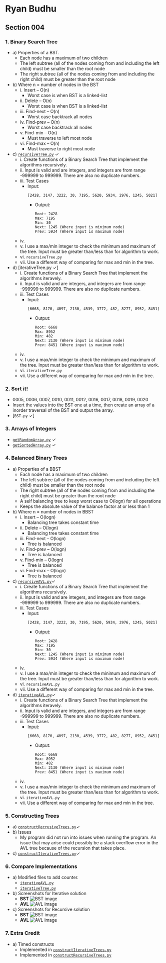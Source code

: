 # Ryan Budhu
  Section 004
---
### 1. Binary Search Tree
  + a) Properties of a BST.
    * Each node has a maximum of two children
    * The left subtree (all of the nodes coming from and including the left child) must be smaller than the root node
    * The right subtree (all of the nodes coming from and including the right child) must be greater than the root node
  + b) Where n = number of nodes in the BST
    - i. Insert –	O(n)
      * Worst case is when BST is a linked-list
    - ii. Delete –	O(n)
      * Worst case is when BST is a linked-list
    - iii. Find-next –	O(n)
      * Worst case backtrack all nodes
    - iv. Find-prev –	O(n)
      * Worst case backtrack all nodes
    - v. Find-min –	O(n)
      * Must traverse to left most node
    - vi. Find-max –	O(n)
      * Must traverse to right most node
  + c) [``recursiveTree.py``](recursiveTree.py) ✓
    - i. Create functions of a Binary Search Tree that implement the algorithms recursively.
	- ii. Input is valid and are integers, and integers are from range -999999 to 999999. There are also no duplicate numbers.
	- iii. Test Cases
		* Input:
			```
			[2428, 3147, 3222, 30, 7195, 5620, 5934, 2976, 1245, 5021]
			```
		  * Output:
			```
			Root: 2428
			Max: 7195
			Min: 30
			Next: 1245 (Where input is minimum node)
			Prev: 5934 (Where input is maximum node)
			```
	- iv. 
	- v. I use a max/min integer to check the minimum and maximum of the tree. Input must be greater than/less than for algorithm to work.
	- vi. ``recursiveTree.py``
	- vii. Use a different way of comparing for max and min in the tree.
  + d) [iterativeTree.py ✓]
	- i. Create functions of a Binary Search Tree that implement the algorithms iteravely.
	- ii. Input is valid and are integers, and integers are from range -999999 to 999999. There are also no duplicate numbers.
	- iii. Test Cases
		* Input:
			```
		 	[6668, 8170, 4097, 2130, 4539, 3772, 482, 8277, 8952, 8451]
			```
		  * Output:
			```
			Root: 6668
			Max: 8952
			Min: 482
			Next: 2130 (Where input is minimum node)
			Prev: 8451 (Where input is maximum node)
			```
	- iv. 
	- v. I use a max/min integer to check the minimum and maximum of the tree. Input must be greater than/less than for algorithm to work.
	- vi. ``iterativeTree.py``
	- vii. Use a different way of comparing for max and min in the tree.
	
### 2. Sort it!
  - 0005, 0006, 0007, 0010, 0011, 0012, 0016, 0017, 0018, 0019, 0020
  - Insert the values into the BST one at a time, then create an array of a inorder traversal of the BST and output the array.
  - [``BST.py`` ✓]
	
### 3. Arrays of Integers
  - [``getRandomArray.py``](getRandomArray.py) ✓
  - [``getSortedArray.py``](getSortedArray.py) ✓

### 4. Balanced Binary Trees
  + a) Properties of a BBST
    * Each node has a maximum of two children
	* The left subtree (all of the nodes coming from and including the left child) must be smaller than the root node
	* The right subtree (all of the nodes coming from and including the right child) must be greater than the root node
    * A self balancing tree to keep worst case to O(logn) for all operations
    * Keeps the absolute value of the balance factor at or less than 1
  + b) Where n = number of nodes in BBST
    - i. Insert –	O(logn)
		* Balancing tree takes constant time
	- ii. Delete –	O(logn)
		* Balancing tree takes constant time
	- iii. Find-next –	O(logn)
		* Tree is balanced
	- iv. Find-prev –	O(logn)
		* Tree is balanced
	- v. Find-min –	O(logn)
		* Tree is balanced
	- vi. Find-max –	O(logn)
		* Tree is balanced
  + c) [``recursiveAVL.py``](recursiveAVL.py)✓
    - i. Create functions of a Binary Search Tree that implement the algorithms recursively.
	- ii. Input is valid and are integers, and integers are from range -999999 to 999999. There are also no duplicate numbers.
	- iii. Test Cases
		* Input:
			```
			[2428, 3147, 3222, 30, 7195, 5620, 5934, 2976, 1245, 5021]
			```
		  * Output:
			```
			Root: 2428
			Max: 7195
			Min: 30
			Next: 1245 (Where input is minimum node)
			Prev: 5934 (Where input is maximum node)
			```
	- iv. 
	- v. I use a max/min integer to check the minimum and maximum of the tree. Input must be greater than/less than for algorithm to work.
	- vi. ``recursiveAVL.py``
	- vii. Use a different way of comparing for max and min in the tree.
  + d) [``iterativeAVL.py``](iterativeAVL.py)✓
	- i. Create functions of a Binary Search Tree that implement the algorithms iteravely.
	- ii. Input is valid and are integers, and integers are from range -999999 to 999999. There are also no duplicate numbers.
	- iii. Test Cases
		* Input:
			```
		 	[6668, 8170, 4097, 2130, 4539, 3772, 482, 8277, 8952, 8451]
			```
		  * Output:
			```
			Root: 6668
			Max: 8952
			Min: 482
			Next: 2130 (Where input is minimum node)
			Prev: 8451 (Where input is maximum node)
			```
	- iv. 
	- v. I use a max/min integer to check the minimum and maximum of the tree. Input must be greater than/less than for algorithm to work.
	- vi. ``iterativeAVL.py``
	- vii. Use a different way of comparing for max and min in the tree.
### 5. Constructing Trees
  + a) [``constructRecrusiveTrees.py``](constructRecursiveTrees.py)✓
  + b) Issues
    * My program did not run into issues when running the program. An issue that may arise could possibly be a stack overflow error in the AVL tree because of the recursion that takes place.
  + c) [``constructIterativeTrees.py``](constructIterativeTrees.py)✓
### 6. Compare Implementations
  + a) Modified files to add counter.
    * [``iterativeAVL.py``](iterativeAVL.py)
    * [``iterativeTree.py``](iterativeTree.py)
  + b) Screenshots for Iterative solution
    * **BST** ![BST image](docs/BSTIter.png)
    * **AVL** ![AVL image](docs/AVLIter.png)
  + c) Screenshots for Recursive solution
    * **BST** ![BST image](docs/BSTRec.png)
	* **AVL** ![AVL image](docs/AVLRec.png)
### 7. Extra Credit
  + a) Timed constructs
    * Implemented in [``constructIterativeTrees.py``](constructIterativeTrees.py)
    * Implemented in [``constructRecursiveTrees.py``](constructRecursiveTrees.py)